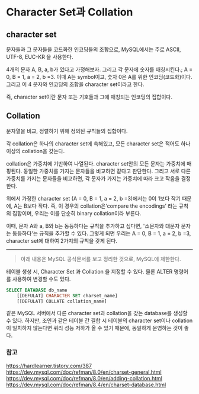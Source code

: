# Character Set과 Collation

## character set
문자들과 그 문자들을 코드화한 인코딩들의 조합으로, MySQL에서는 주로 ASCII, UTF-8, EUC-KR 을 사용한다.

4개의 문자 A, B, a, b가 있다고 가정해보자. 그리고 각 문자에 숫자를 매칭시킨다.; A = 0, B = 1, a = 2, b =3.
이때 A는 symbol이고, 숫자 0은 A를 위한 인코딩(코드화)이다. 그리고 이 4 문자와 인코딩의 조합을 character set이라고 한다.

즉, character set이란 문자 또는 기호들과 그에 매칭되는 인코딩의 집합이다.

## Collation
문자열을 비교, 정렬하기 위해 정의된 규칙들의 집합이다.

각 collation은 하나의 character set에 속해있고, 모든 character set은 적어도 하나 이상의 collation을 갖는다. 

collation은 가중치에 기반하여 나열된다. character set안의 모든 문자는 가중치에 매핑된다. 동일한 가중치를 가지는 문자들을 비교하면 같다고 판단한다. 그리고 서로 다른 가중치를 가지는 문자들을 비교하면, 각 문자가 가지는 가중치에 따라 크고 작음을 결정한다.

위에서 가정한 character set (A = 0, B = 1, a = 2, b =3)에서는 0이 1보다 작기 때문에, A는 B보다 작다. 즉, 이 경우의 collation은‘compare the encodings’ 라는 규칙의 집합이며, 우리는 이를 단순히 binary collation이라 부른다.

이때, 문자 A와 a, B와 b는 동등하다는 규칙을 추가하고 싶다면, '소문자와 대문자 문자는 동등하다'는 규칙을 추가할 수 있다. 그렇게 되면 우리는 A = 0, B = 1, a = 2, b =3, character set에 대하여 2가지의 규칙을 갖게 된다.

---

>  아래 내용은 MySQL 공식문서를 보고 정리한 것으로, MySQL에 제한한다.

테이블 생성 시, Character Set 과 Collation 을 지정할 수 있다. 물론 ALTER 명령어를 사용하여 변경할 수도 있다.
```sql
SELECT DATABASE db_name
	[[DEFULAT] CHARACTER SET charset_name]
	[[DEFULAT] COLLATE collation_name]

```
같은 MySQL 서버에서 다른 character set과 collation을 갖는 database를 생성할 수 있다. 하지만, 조인과 같은 테이블 간 결합 시 테이블의 character set이나 collation이 일치하지 않는다면 쿼리 성능 저하가 올 수 있기 때문에, 동일하게 운영하는 것이 좋다.


### 참고
https://hardlearner.tistory.com/387 <br>
https://dev.mysql.com/doc/refman/8.0/en/charset-general.html <br>
https://dev.mysql.com/doc/refman/8.0/en/adding-collation.html <br>
https://dev.mysql.com/doc/refman/8.4/en/charset-database.html
